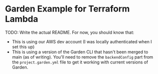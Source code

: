 # Garden Example for Terraform Lambda

TODO: Write the actual README. For now, you should know that:

- This is using our AWS dev account (I was locally authenticated when
I set this up)
- This is using a version of the Garden CLI that hasn't been merged to
  main (as of writing). You'll need to remove the `backendConfig` part
  from the `project.garden.yml` file to get it working with current
versions of Garden.
